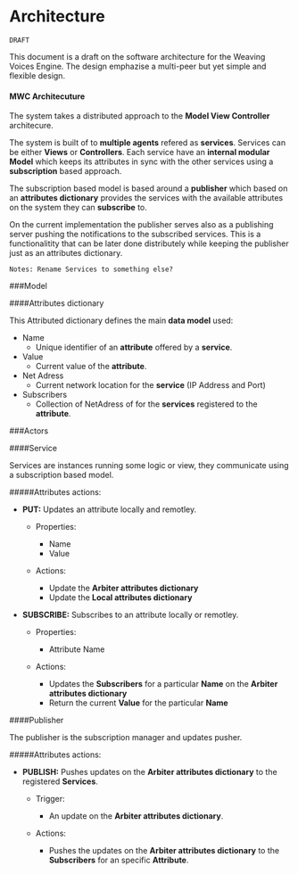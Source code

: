 Architecture
============

`DRAFT`

This document is a draft on the software architecture for the Weaving Voices Engine. The design emphazise a multi-peer but yet simple and flexible design.

#### MWC Architecuture

The system takes a distributed approach to the **Model View Controller** architecure. 

The system is built of to **multiple agents** refered as **services**. Services can be either **Views** or **Controllers**. Each service have an **internal modular Model** which keeps its attributes in sync with the other services using a **subscription** based approach.

The subscription based model is based around a **publisher** which based on an **attributes dictionary** provides the services with the available attributes on the system they can **subscribe** to.

On the current implementation the publisher serves also as a publishing server pushing the notifications to the subscribed services. This is a functionalitity that can be later done distributely while keeping the publisher just as an attributes dictionary.

`Notes: Rename Services to something else?`

###Model

####Attributes dictionary

This Attributed dictionary defines the main **data model** used:

* Name
	* Unique identifier of an **attribute** offered by a **service**.
* Value
	* Current value of the **attribute**.
* Net Adress
	* Current network location for the **service** (IP Address and Port)
* Subscribers 
	* Collection of NetAdress of for the **services** registered to the **attribute**.

###Actors

####Service

Services are instances running some logic or view, they communicate using a subscription based model.

#####Attributes actions:


* **PUT:** Updates an attribute locally and remotley.

	* Properties:
		* Name
		* Value
	
	* Actions:
		* Update the **Arbiter attributes dictionary**
		* Update the **Local attributes dictionary**

* **SUBSCRIBE:** Subscribes to an attribute locally or remotley.

	* Properties:
		* Attribute Name
	
	* Actions:
		* Updates the **Subscribers** for a particular **Name** on the **Arbiter attributes dictionary** 
		* Return the current **Value** for the particular **Name**



####Publisher

The publisher is the subscription manager and updates pusher.

#####Attributes actions:

* **PUBLISH:** Pushes updates on the **Arbiter attributes dictionary** to the registered **Services**.
			
	* Trigger:
		* An update on the **Arbiter attributes dictionary**.
	
	* Actions:
		* Pushes the updates on the **Arbiter attributes dictionary** to the **Subscribers** for an specific **Attribute**.